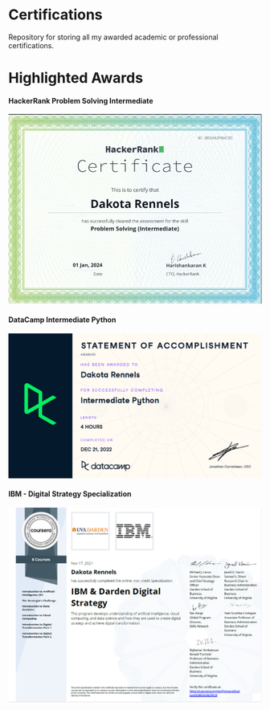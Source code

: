 # Certifications
Repository for storing all my awarded academic or professional certifications.

# Highlighted Awards
#### HackerRank Problem Solving Intermediate
<p float="center">
    <img src="https://github.com/dakota-rennels/Certifications/blob/main/Screenshots/HackerRank_Problem_Solving_Intermediate.png" width="800">
</p>

#### DataCamp Intermediate Python
<p float="center">
    <img src="https://github.com/dakota-rennels/Certifications/blob/main/Screenshots/DataCamp%20-%20Intermediate%20Python.png" width="800">
</p>

#### IBM - Digital Strategy Specialization
<p float="center">
    <img src="https://github.com/dakota-rennels/Certifications/blob/main/Screenshots/IBM%20%26%20UVA%20Darden%20-%20Digital%20Strategy%20Specialization.png" width="800">
</p>

